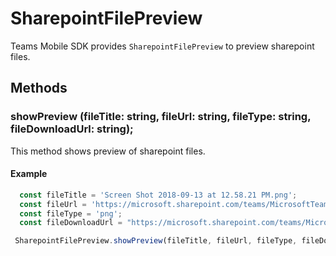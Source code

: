 # SharepointFilePreview
Teams Mobile SDK provides `SharepointFilePreview` to preview sharepoint files.

## Methods

### showPreview (fileTitle: string, fileUrl: string, fileType: string, fileDownloadUrl: string);
This method shows preview of sharepoint files.

#### Example

```typescript
  const fileTitle = 'Screen Shot 2018-09-13 at 12.58.21 PM.png';
  const fileUrl = 'https://microsoft.sharepoint.com/teams/MicrosoftTeamsMobileClients/Shared%20Documents/General/Screen%20Shot%202018-09-13%20at%2012.58.21%20PM.png';
  const fileType = 'png';
  const fileDownloadUrl = "https://microsoft.sharepoint.com/teams/MicrosoftTeamsMobileClients//_api/web/GetFileById('98dad65d-9ae2-42de-9156-382e25bea32f')/$value";

 SharepointFilePreview.showPreview(fileTitle, fileUrl, fileType, fileDownloadUrl);
```
